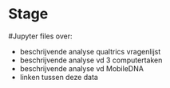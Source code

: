 # Stage
#Jupyter files over: 
* beschrijvende analyse qualtrics vragenlijst
* beschrijvende analyse vd 3 computertaken 
* beschrijvende analyse vd MobileDNA
* linken tussen deze data
